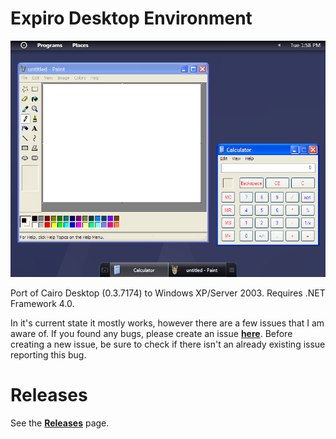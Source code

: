 # Expiro Desktop Environment

![alt text](https://github.com/basiccube/ExpiroDesktop/blob/master/Art/preview.png?raw=true)

Port of Cairo Desktop (0.3.7174) to Windows XP/Server 2003.
Requires .NET Framework 4.0.

In it's current state it mostly works, however there are a few issues that I am aware of. If you found any bugs, please create an issue **[here](https://github.com/basiccube/ExpiroDesktop/issues)**. Before creating a new issue, be sure to check if there isn't an already existing issue reporting this bug.

# Releases

See the **[Releases](https://github.com/basiccube/ExpiroDesktop/releases)** page.